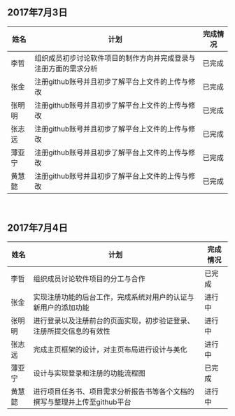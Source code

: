 ## 2017年7月3日

姓名 | 计划 | 完成情况
----|------|----
李哲 | 组织成员初步讨论软件项目的制作方向并完成登录与注册方面的需求分析  | 已完成
张金 | 注册github账号并且初步了解平台上文件的上传与修改 | 已完成
张明明 | 注册github账号并且初步了解平台上文件的上传与修改 | 已完成
张志远 | 注册github账号并且初步了解平台上文件的上传与修改 | 已完成
薄亚宁 | 注册github账号并且初步了解平台上文件的上传与修改 | 已完成
黄慧懿 | 注册github账号并且初步了解平台上文件的上传与修改 | 已完成
<br/>

## 2017年7月4日

姓名 | 计划 | 完成情况
----|------|----
李哲 | 组织成员讨论软件项目的分工与合作  | 已完成
张金 | 实现注册功能的后台工作，完成系统对用户的认证与新用户的添加功能 | 进行中
张明明 | 进行登录以及注册前台的页面实现，初步验证登录、注册所提交信息的有效性 | 进行中
张志远 | 完成主页框架的设计，对主页布局进行设计与美化 | 进行中
薄亚宁 | 设计与实现登录和注册的功能流程图 | 已完成
黄慧懿 | 进行项目任务书、项目需求分析报告书等各个文档的撰写与整理并上传至github平台 | 进行中
<br/>
